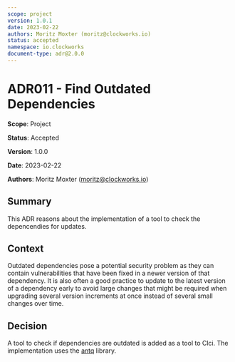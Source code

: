 ```yaml
---
scope: project
version: 1.0.1
date: 2023-02-22
authors: Moritz Moxter (moritz@clockworks.io)
status: accepted
namespace: io.clockworks
document-type: adr@2.0.0
---
```

# ADR011 - Find Outdated Dependencies

**Scope**: Project

**Status**: Accepted

**Version**: 1.0.0

**Date**: 2023-02-22

**Authors**: Moritz Moxter (moritz@clockworks.io)

## Summary

This ADR reasons about the implementation of a tool to check the depencendies for updates.

## Context

Outdated dependencies pose a potential security problem as they can contain vulnerabilities that have been fixed in a newer version of that dependency. It is also often a good practice to update to the latest version of a dependency early to avoid large changes that might be required when upgrading several version increments at once instead of several small changes over time.

## Decision

A tool to check if dependencies are outdated is added as a tool to Clci. The implementation uses the [antq](https://github.com/liquidz/antq) library.